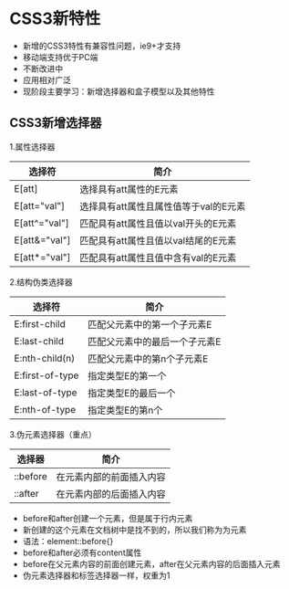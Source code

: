 # CSS3新特性

+ 新增的CSS3特性有兼容性问题，ie9+才支持
+ 移动端支持优于PC端
+ 不断改进中
+ 应用相对广泛
+ 现阶段主要学习：新增选择器和盒子模型以及其他特性

## CSS3新增选择器

1.属性选择器

| 选择符        | 简介                                  |
| ------------- | ------------------------------------- |
| E[att]        | 选择具有att属性的E元素                |
| E[att="val"]  | 选择具有att属性且属性值等于val的E元素 |
| E[att^="val"] | 匹配具有att属性且值以val开头的E元素   |
| E[att&="val"] | 匹配具有att属性且值以val结尾的E元素   |
| E[att*="val"] | 匹配具有att属性且值中含有val的E元素   |

2.结构伪类选择器

| 选择符          | 简介                          |
| --------------- | ----------------------------- |
| E:first-child   | 匹配父元素中的第一个子元素E   |
| E:last-child    | 匹配父元素中的最后一个子元素E |
| E:nth-child(n)  | 匹配父元素中的第n个子元素E    |
| E:first-of-type | 指定类型E的第一个             |
| E:last-of-type  | 指定类型E的最后一个           |
| E:nth-of-type   | 指定类型E的第n个              |



3.伪元素选择器（重点）

| 选择器   | 简介                     |
| -------- | ------------------------ |
| ::before | 在元素内部的前面插入内容 |
| ::after  | 在元素内部的后面插入内容 |

+ before和after创建一个元素，但是属于行内元素
+ 新创建的这个元素在文档树中是找不到的，所以我们称为为元素
+ 语法：element::before{}
+ before和after必须有content属性
+ before在父元素内容的前面创建元素，after在父元素内容的后面插入元素
+ 伪元素选择器和标签选择器一样，权重为1